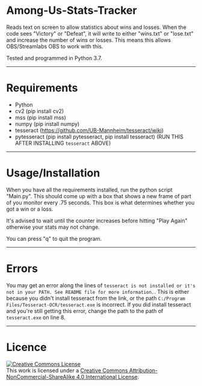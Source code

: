 # Among-Us-Stats-Tracker
Reads text on screen to allow statistics about wins and losses. When the code sees "Victory" or "Defeat", it will write to either "wins.txt" or "lose.txt" and increase the number of wins or losses. This means this allows OBS/Streamlabs OBS to work with this.

Tested and programmed in Python 3.7.


---


# Requirements

- Python
- cv2 (pip install cv2)
- mss (pip install mss)
- numpy (pip install numpy)
- tesseract (https://github.com/UB-Mannheim/tesseract/wiki)
- pytesseract (pip install pytesseract, pip install tesseract) (RUN THIS AFTER INSTALLING `tesseract` ABOVE)


---


# Usage/Installation

When you have all the requirements installed, run the python script "Main.py". This should come up with a box that shows a new frame of part of you monitor every .75 seconds. This box is what determines whether you got a win or a loss.

It's advised to wait until the counter increases before hitting "Play Again" otherwise your stats may not change.

You can press "q" to quit the program.


---


# Errors


You may get an error along the lines of `tesseract is not installed or it's not in your PATH. See README file for more information.`. This is either because you didn't install tesseract from the link, or the path `C:/Program Files/Tesseract-OCR/tesseract.exe` is incorrect. If you did install tesseract and you're still getting this error, change the path to the path of `tesseract.exe` on line 8.

---


# Licence


<a rel="license" href="http://creativecommons.org/licenses/by-nc-sa/4.0/"><img alt="Creative Commons License" style="border-width:0" src="https://i.creativecommons.org/l/by-nc-sa/4.0/88x31.png" /></a><br />This work is licensed under a <a rel="license" href="http://creativecommons.org/licenses/by-nc-sa/4.0/">Creative Commons Attribution-NonCommercial-ShareAlike 4.0 International License</a>.
